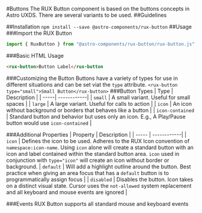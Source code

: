 #Buttons
The RUX Button component is based on the buttons concepts in Astro UXDS. There are several variants to be used.
##Guidelines

##Installation
`npm install --save @astro-components/rux-button`
##Usage
###Import the RUX Button

```javascript
import { RuxButton } from "@astro-components/rux-button/rux-button.js";
```

###Basic HTML Usage

```html
<rux-button>Button Label</rux-button
```

###Customizing the Button
Buttons have a variety of types for use in different situations and can be set viat the `type` attribute.
`<rux-button type="small">Small Button</rux-button>`
###Button Types
| Type | Description |
| -----| ------------|
| `small` | A small variant. Useful for small spaces |
| `large` | A large variant. Useful for calls to action |
| `icon` | An icon without background or borders that behaves like a button |
| `icon-contained` | Standard button and behavior but uses only an icon. E.g., A Play/Pause button would use `icon-contained` |

###Additional Properties
| Property | Description |
| ----- | ------------|
| `icon` | Defines the icon to be used. Adheres to the RUX Icon convention of `namespace:icon-name`. Using `icon` alone will create a standard button with an icon and label contained within the standard button area. `icon` used in conjunction with `type="icon"` will create an icon without border or background.
| `default` | Will add a highlight outline around the button. Best practice when giving an area focus that has a `default` button is to programmatically assign focus |
| `disabled` | Disables the button. Icon takes on a distinct visual state. Cursor uses the `not-allowed` system replacement and all keyboard and mouse events are ignored |

###Events
RUX Button supports all standard mouse and keyboard events
